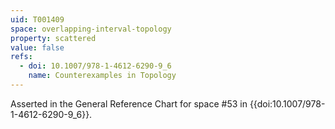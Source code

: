 ```yaml
---
uid: T001409
space: overlapping-interval-topology
property: scattered
value: false
refs:
  - doi: 10.1007/978-1-4612-6290-9_6
    name: Counterexamples in Topology
---
```

Asserted in the General Reference Chart for space #53 in
{{doi:10.1007/978-1-4612-6290-9_6}}.
